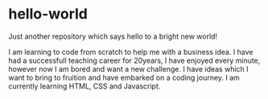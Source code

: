 # hello-world

Just another repository which says hello to a bright new world!

I am learning to code from scratch to help me with a business idea.  I have had a successfull teaching career for 20years, I have enjoyed every minute, however now I am bored and want a new challenge.  I have ideas which I want to bring to fruition and have embarked on a coding journey.  I am currently learning HTML, CSS and Javascript. 


